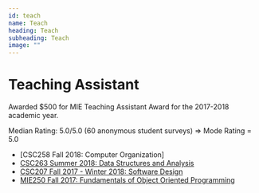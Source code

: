 ```yaml
---
id: teach
name: Teach
heading: Teach
subheading: Teach
image: ""
---
```

# Teaching Assistant 

Awarded $500 for MIE Teaching Assistant Award for the 2017-2018 academic year. 

Median Rating: 5.0/5.0 (60 anonymous student surveys) => Mode Rating = 5.0
* [CSC258 Fall 2018: Computer Organization]
* [CSC263 Summer 2018: Data Structures and Analysis](http://www.teach.cs.toronto.edu/~rchen/csc263/)
* [CSC207 Fall 2017 - Winter 2018: Software Design](http://www.teach.cs.toronto.edu/~csc207h/fall/labs.shtml) 
* [MIE250 Fall 2017: Fundamentals of Object Oriented Programming](https://github.com/MIE250-2017)

<!--
# Online Courses

* [SoonTeachDeepLearning](https://scheeloong.github.io/SoonTeachDeepLearning)  (TODO)
* [SoonTeachResearch](https://scheeloong.github.io/SoonTeachResearch)  (TODO)
-->
